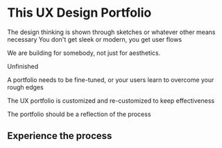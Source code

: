 # This UX Design Portfolio

The design thinking is shown through sketches or whatever other means necessary You don't get sleek or modern, you get user flows

We are building for somebody, not just for aesthetics.

Unfinished

A portfolio needs to be fine-tuned, or your users learn to overcome your rough edges

The UX portfolio is customized and re-customized to keep effectiveness

The portfolio should be a reflection of the process

## Experience the process
